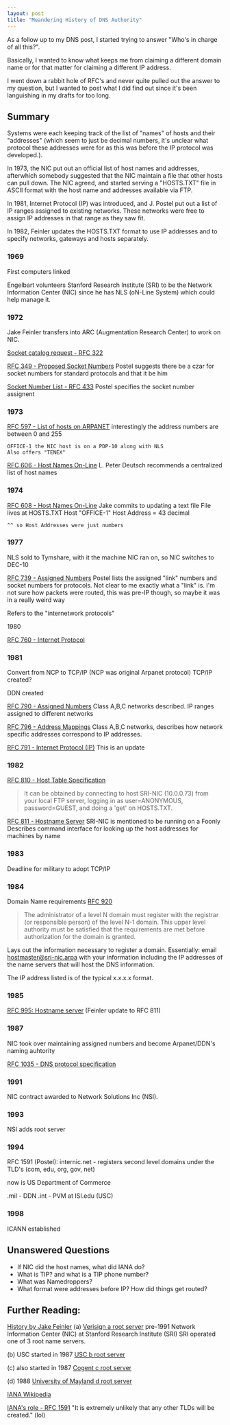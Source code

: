 ```yaml
---
layout: post
title: "Meandering History of DNS Authority"
---
```


As a follow up to my DNS post, I started trying to answer "Who's in charge of all this?".

Basically, I wanted to know what keeps me from claiming a different domain name or for that matter for claiming a different IP address.

I went down a rabbit hole of RFC's and never quite pulled out the answer to my question, but I wanted to post what I did find out since it's been languishing in my drafts for too long.


## Summary

Systems were each keeping track of the list of "names" of hosts and their "addresses" (which seem to just be decimal numbers, it's unclear what protocol these addresses were for as this was before the IP protocol was developed.).

In 1973, the NIC put out an official list of host names and addresses, afterwhich somebody suggested that the NIC maintain a file that other hosts can pull down.  The NIC agreed, and started serving a "HOSTS.TXT" file in ASCII format with the host name and addresses available via FTP.

In 1981, Internet Protocol (IP) was introduced, and J. Postel put out a list of IP ranges assigned to existing networks.  These networks were free to assign IP addresses in that range as they saw fit.

In 1982, Feinler updates the HOSTS.TXT format to use IP addresses and to specify networks, gateways and hosts separately.




### 1969

First computers linked

Engelbart volunteers Stanford Research Institute (SRI) to be the Network Information Center (NIC) since he has NLS (oN-Line System) which could help manage it.



### 1972

Jake Feinler transfers into ARC (Augmentation Research Center) to work on NIC.

[Socket catalog request - RFC 322](https://tools.ietf.org/html/rfc322)

[RFC 349 - Proposed Socket Numbers](https://tools.ietf.org/html/rfc349)
  Postel suggests there be a czar for socket numbers for standard protocols
  and that it be him

[Socket Number List - RFC 433](https://tools.ietf.org/html/rfc433)
  Postel specifies the socket number assignent

### 1973  

[RFC 597 - List of hosts on ARPANET](https://tools.ietf.org/html/rfc597)
	interestingly the address numbers are between 0 and 255
	
	OFFICE-1 the NIC host is on a PDP-10 along with NLS
	Also offers "TENEX"

[RFC 606 - Host Names On-Line](https://tools.ietf.org/html/rfc606)
	L. Peter Deutsch recommends a centralized list of host names

### 1974

[RFC 608 - Host Names On-Line](https://tools.ietf.org/html/rfc608)
	Jake commits to updating a text file
	File lives at <NETINFO>HOSTS.TXT
	Host "OFFICE-1" Host Address = 43 decimal

	^^ so Host Addresses were just numbers

### 1977
NLS sold to Tymshare, with it the machine NIC ran on, so NIC switches to DEC-10

[RFC 739 - Assigned Numbers](https://tools.ietf.org/html/rfc739)
  Postel lists the assigned "link" numbers and socket numbers for protocols.
  Not clear to me exactly what a "link" is.  I'm not sure how packets were
  routed, this was pre-IP though, so maybe it was in a really weird way

  Refers to the "internetwork protocols"

1980

[RFC 760 - Internet Protocol](https://tools.ietf.org/html/rfc760)
  

### 1981
Convert from NCP to TCP/IP (NCP was original Arpanet protocol)
TCP/IP created?

DDN created

[RFC 790 - Assigned Numbers](https://tools.ietf.org/html/rfc790)
  Class A,B,C networks described.
  IP ranges assigned to different networks

[RFC 796 - Address Mappings](https://tools.ietf.org/html/rfc796)
  Class A,B,C networks, describes how network specific addresses correspond
  to IP addresses.

[RFC 791 - Internet Protocol (IP)](https://tools.ietf.org/html/rfc791)
  This is an update


### 1982
[RFC 810 - Host Table Specification](https://tools.ietf.org/html/rfc810)
  > It can be obtained by connecting to host SRI-NIC (10.0.0.73) from your local FTP server, logging in as user=ANONYMOUS, password=GUEST, and doing a 'get' on <NETINFO>HOSTS.TXT.
	
		

[RFC 811 - Hostname Server](https://tools.ietf.org/html/rfc811)
  SRI-NIC is mentioned to be running on a Foonly
  Describes command interface for looking up the host addresses for machines by name

### 1983 
Deadline for military to adopt TCP/IP


### 1984 

Domain Name requirements 
[RFC 920](http://www.rfc-editor.org/rfc/rfc920.txt)
> The administrator of a level N domain must register with the
registrar (or responsible person) of the level N-1 domain.  This
upper level authority must be satisfied that the requirements are
met before authorization for the domain is granted.

Lays out the information necessary to register a domain.  Essentially:
email hostmaster@sri-nic.arpa with your information including the IP addresses of the name servers that will host the DNS information.

The IP address listed is of the typical x.x.x.x format.

### 1985
[RFC 995: Hostname server](https://tools.ietf.org/html/rfc953)
(Feinler update to RFC 811)


### 1987
NIC took over maintaining assigned numbers and become Arpanet/DDN's naming auhtority

[RFC 1035 - DNS protocol specification](https://tools.ietf.org/html/rfc1035)


### 1991 
NIC contract awarded to Network Solutions Inc (NSI).

### 1993
NSI adds root server

### 1994

RFC 1591 (Postel):
internic.net - registers second level domains under the TLD's (com, edu, org, gov, net)

now is US Department of Commerce


.mil - DDN 
.int - PVM at ISI.edu (USC)


### 1998

ICANN established



## Unanswered Questions
* If NIC did the host names, what did IANA do?
* What is TIP? and what is a TIP phone number?
* What was Namedroppers?
* What format were addresses before IP? How did things get routed?



## Further Reading:

[History by Jake Feinler](http://ieeexplore.ieee.org/document/5551028/?reload=true)
(a)
[Verisign a root server](http://a.root-servers.org/)
pre-1991 Network Information Center (NIC) at Stanford Research Institute (SRI)
SRI operated one of 3 root name servers.

(b) USC started in 1987
[USC b root server](http://b.root-servers.org/)

(c) also started in 1987
[Cogent c root server](http://c.root-servers.org/)

(d) 1988
[University of Mayland d root server](http://d.root-servers.org/)


[IANA Wikipedia](https://en.wikipedia.org/wiki/Internet_Assigned_Numbers_Authority)

[IANA's role - RFC 1591](https://tools.ietf.org/html/rfc1591)
"It is extremely unlikely that any other TLDs will be created." (lol)



